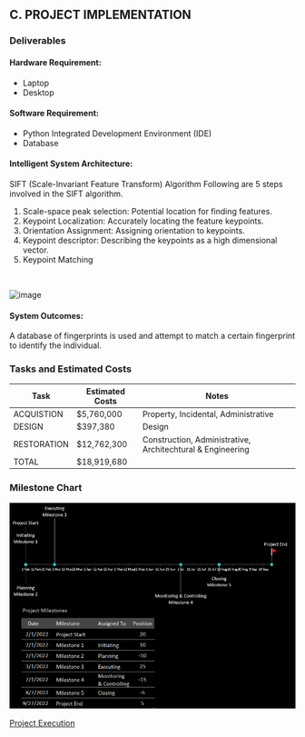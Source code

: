 ## C. PROJECT IMPLEMENTATION
### Deliverables
#### Hardware Requirement:
- Laptop
- Desktop

#### Software Requirement:
- Python Integrated Development Environment (IDE)
- Database

#### Intelligent System Architecture:
SIFT (Scale-Invariant Feature Transform) Algorithm
Following are 5 steps involved in the SIFT algorithm.
1. Scale-space peak selection: Potential location for finding features.
2. Keypoint Localization: Accurately locating the feature keypoints.
3. Orientation Assignment: Assigning orientation to keypoints.
4. Keypoint descriptor: Describing the keypoints as a high dimensional vector.
5. Keypoint Matching
<br>

![image](https://docs.opencv.org/4.x/sift_dog.jpg)

#### System Outcomes:
A database of fingerprints is used and attempt to match a certain fingerprint to identify the individual.

### Tasks and Estimated Costs
| Task |  Estimated Costs | Notes |
|-----|----|----|
|ACQUISTION| $5,760,000 | Property, Incidental, Administrative |      
|DESIGN| $397,380 | Design | 
|RESTORATION| $12,762,300 | Construction, Administrative, Architechtural & Engineering |
|TOTAL| $18,919,680 |||

### Milestone Chart
![image](https://github.com/De4my/AIPM_Finger-Print-Recognition/blob/main/projectMilestone.png)
<br>

[Project Execution](Execution.md)
